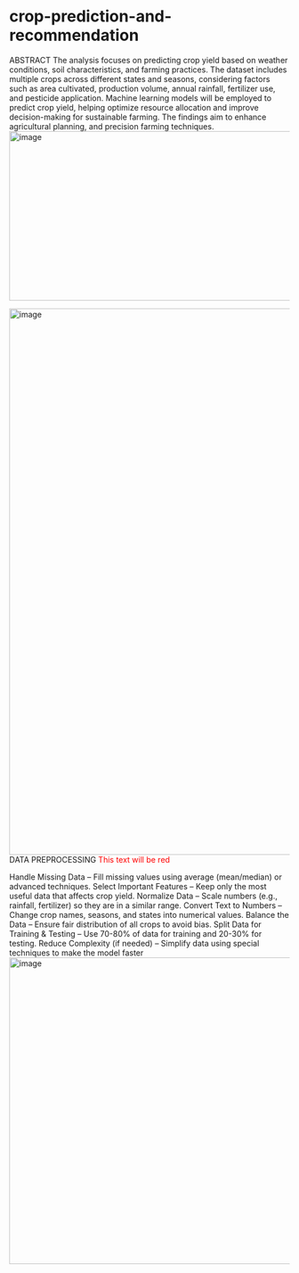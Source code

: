 # crop-prediction-and-recommendation
ABSTRACT
The analysis focuses on predicting crop yield based on weather conditions, soil characteristics, and farming practices.
 The dataset includes multiple crops across different states and seasons, considering factors such as area cultivated, production volume, annual rainfall, fertilizer use, and pesticide application. 
Machine learning models will be employed to predict crop yield, helping optimize resource allocation and improve decision-making for sustainable farming. 
The findings aim to enhance agricultural planning, and precision farming techniques.
<img width="3498" height="304" alt="image" src="https://github.com/user-attachments/assets/2ec41f0f-f9dd-40c4-9ed5-a68a8cbf80c9" />

<img width="1304" height="980" alt="image" src="https://github.com/user-attachments/assets/65614ddc-b701-4410-b70a-4e2ad5f1cb1b" />
DATA PREPROCESSING
<span style="color:red">This text will be red</span>

Handle Missing Data – Fill missing values using average (mean/median) or advanced techniques.
Select Important Features – Keep only the most useful data that affects crop yield.
Normalize Data – Scale numbers (e.g., rainfall, fertilizer) so they are in a similar range.
Convert Text to Numbers – Change crop names, seasons, and states into numerical values.
Balance the Data – Ensure fair distribution of all crops to avoid bias.
Split Data for Training & Testing – Use 70-80% of data for training and 20-30% for testing.
Reduce Complexity (if needed) – Simplify data using special techniques to make the model faster<img width="1512" height="550" alt="image" src="https://github.com/user-attachments/assets/c88f033e-8241-4afa-9703-63a8e86a4836" />
